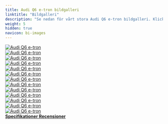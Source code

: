 ```yaml
---
title: Audi Q6 e-tron bildgalleri
linktitle: "Bildgalleri"
description: "Se nedan för vårt stora Audi Q6 e-tron bildgalleri. Klicka på bilderna för högupplösta versioner."
weight: 5
hidden: true
navicon: bi-images
---
```

<!-- markdownlint-disable MD033 -->
<div class="row" id ="my-gallery">
	<div class="pswp-grid-item col-6 col-md-4">
		<a href="https://media.evkx.net/multimedia/models/audi/q6_e-tron/q6_e-tron/charging_1.jpg"
data-pswp-src="https://media.evkx.net/multimedia/models/audi/q6_e-tron/q6_e-tron/charging_1.jpg"
data-pswp-width="3000"
data-pswp-height="2249" 
target="_blank">
			<img src="https://media.evkx.net/multimedia/models/audi/q6_e-tron/q6_e-tron/charging_1_xst.jpg" alt="Audi Q6 e-tron" class="img-fluid " />
		</a>
	</div>
	<div class="pswp-grid-item col-6 col-md-4">
		<a href="https://media.evkx.net/multimedia/models/audi/q6_e-tron/q6_e-tron/exterior_1.jpg"
data-pswp-src="https://media.evkx.net/multimedia/models/audi/q6_e-tron/q6_e-tron/exterior_1.jpg"
data-pswp-width="3000"
data-pswp-height="2249" 
target="_blank">
			<img src="https://media.evkx.net/multimedia/models/audi/q6_e-tron/q6_e-tron/exterior_1_xst.jpg" alt="Audi Q6 e-tron" class="img-fluid " />
		</a>
	</div>
	<div class="pswp-grid-item col-6 col-md-4">
		<a href="https://media.evkx.net/multimedia/models/audi/q6_e-tron/q6_e-tron/frontseats_1.jpg"
data-pswp-src="https://media.evkx.net/multimedia/models/audi/q6_e-tron/q6_e-tron/frontseats_1.jpg"
data-pswp-width="3000"
data-pswp-height="2249" 
target="_blank">
			<img src="https://media.evkx.net/multimedia/models/audi/q6_e-tron/q6_e-tron/frontseats_1_xst.jpg" alt="Audi Q6 e-tron" class="img-fluid " />
		</a>
	</div>
	<div class="pswp-grid-item col-6 col-md-4">
		<a href="https://media.evkx.net/multimedia/models/audi/q6_e-tron/q6_e-tron/frontseats_2.jpg"
data-pswp-src="https://media.evkx.net/multimedia/models/audi/q6_e-tron/q6_e-tron/frontseats_2.jpg"
data-pswp-width="3000"
data-pswp-height="2249" 
target="_blank">
			<img src="https://media.evkx.net/multimedia/models/audi/q6_e-tron/q6_e-tron/frontseats_2_xst.jpg" alt="Audi Q6 e-tron" class="img-fluid " />
		</a>
	</div>
	<div class="pswp-grid-item col-6 col-md-4">
		<a href="https://media.evkx.net/multimedia/models/audi/q6_e-tron/q6_e-tron/headlights_1.jpg"
data-pswp-src="https://media.evkx.net/multimedia/models/audi/q6_e-tron/q6_e-tron/headlights_1.jpg"
data-pswp-width="3000"
data-pswp-height="2249" 
target="_blank">
			<img src="https://media.evkx.net/multimedia/models/audi/q6_e-tron/q6_e-tron/headlights_1_xst.jpg" alt="Audi Q6 e-tron" class="img-fluid " />
		</a>
	</div>
	<div class="pswp-grid-item col-6 col-md-4">
		<a href="https://media.evkx.net/multimedia/models/audi/q6_e-tron/q6_e-tron/interior_1.jpg"
data-pswp-src="https://media.evkx.net/multimedia/models/audi/q6_e-tron/q6_e-tron/interior_1.jpg"
data-pswp-width="3000"
data-pswp-height="2249" 
target="_blank">
			<img src="https://media.evkx.net/multimedia/models/audi/q6_e-tron/q6_e-tron/interior_1_xst.jpg" alt="Audi Q6 e-tron" class="img-fluid " />
		</a>
	</div>
	<div class="pswp-grid-item col-6 col-md-4">
		<a href="https://media.evkx.net/multimedia/models/audi/q6_e-tron/q6_e-tron/interior_2.jpg"
data-pswp-src="https://media.evkx.net/multimedia/models/audi/q6_e-tron/q6_e-tron/interior_2.jpg"
data-pswp-width="3000"
data-pswp-height="2249" 
target="_blank">
			<img src="https://media.evkx.net/multimedia/models/audi/q6_e-tron/q6_e-tron/interior_2_xst.jpg" alt="Audi Q6 e-tron" class="img-fluid " />
		</a>
	</div>
	<div class="pswp-grid-item col-6 col-md-4">
		<a href="https://media.evkx.net/multimedia/models/audi/q6_e-tron/q6_e-tron/main_1.jpg"
data-pswp-src="https://media.evkx.net/multimedia/models/audi/q6_e-tron/q6_e-tron/main_1.jpg"
data-pswp-width="3000"
data-pswp-height="1999" 
target="_blank">
			<img src="https://media.evkx.net/multimedia/models/audi/q6_e-tron/q6_e-tron/main_1_xst.jpg" alt="Audi Q6 e-tron" class="img-fluid " />
		</a>
	</div>
	<div class="pswp-grid-item col-6 col-md-4">
		<a href="https://media.evkx.net/multimedia/models/audi/q6_e-tron/q6_e-tron/screens_1.jpg"
data-pswp-src="https://media.evkx.net/multimedia/models/audi/q6_e-tron/q6_e-tron/screens_1.jpg"
data-pswp-width="3000"
data-pswp-height="2249" 
target="_blank">
			<img src="https://media.evkx.net/multimedia/models/audi/q6_e-tron/q6_e-tron/screens_1_xst.jpg" alt="Audi Q6 e-tron" class="img-fluid " />
		</a>
	</div>
	<div class="pswp-grid-item col-6 col-md-4">
		<a href="https://media.evkx.net/multimedia/models/audi/q6_e-tron/q6_e-tron/secondrowseats_1.jpg"
data-pswp-src="https://media.evkx.net/multimedia/models/audi/q6_e-tron/q6_e-tron/secondrowseats_1.jpg"
data-pswp-width="3000"
data-pswp-height="2249" 
target="_blank">
			<img src="https://media.evkx.net/multimedia/models/audi/q6_e-tron/q6_e-tron/secondrowseats_1_xst.jpg" alt="Audi Q6 e-tron" class="img-fluid " />
		</a>
	</div>
	<div class="pswp-grid-item col-6 col-md-4">
		<a href="https://media.evkx.net/multimedia/models/audi/q6_e-tron/q6_e-tron/secondrowseats_2.jpg"
data-pswp-src="https://media.evkx.net/multimedia/models/audi/q6_e-tron/q6_e-tron/secondrowseats_2.jpg"
data-pswp-width="3000"
data-pswp-height="2249" 
target="_blank">
			<img src="https://media.evkx.net/multimedia/models/audi/q6_e-tron/q6_e-tron/secondrowseats_2_xst.jpg" alt="Audi Q6 e-tron" class="img-fluid " />
		</a>
	</div>
	<div class="pswp-grid-item col-6 col-md-4">
		<a href="https://media.evkx.net/multimedia/models/audi/q6_e-tron/q6_e-tron/trunk_1.jpg"
data-pswp-src="https://media.evkx.net/multimedia/models/audi/q6_e-tron/q6_e-tron/trunk_1.jpg"
data-pswp-width="3000"
data-pswp-height="2249" 
target="_blank">
			<img src="https://media.evkx.net/multimedia/models/audi/q6_e-tron/q6_e-tron/trunk_1_xst.jpg" alt="Audi Q6 e-tron" class="img-fluid " />
		</a>
	</div>
	<div class="pswp-grid-item col-6 col-md-4">
		<a href="https://media.evkx.net/multimedia/models/audi/q6_e-tron/q6_e-tron/wheels_1.jpg"
data-pswp-src="https://media.evkx.net/multimedia/models/audi/q6_e-tron/q6_e-tron/wheels_1.jpg"
data-pswp-width="3000"
data-pswp-height="2249" 
target="_blank">
			<img src="https://media.evkx.net/multimedia/models/audi/q6_e-tron/q6_e-tron/wheels_1_xst.jpg" alt="Audi Q6 e-tron" class="img-fluid " />
		</a>
	</div>
</div>
<script type="module">
  import PhotoSwipeLightbox from '/js/photoswipe-lightbox.esm.js';
    const lightbox = new PhotoSwipeLightbox({
       gallery: '#my-gallery',
        children: 'a',
        pswpModule: () => import('/js/photoswipe.esm.js')
    });
lightbox.init();
</script>
<div class="mt-3 mb-3">
<a href="../specifications/" class="text-decoration-none text-black">
<strong><i class="bi-arrow-left"></i> Specifikationer </strong>
</a>
<a href="../reviews/" class="text-decoration-none text-black float-end">
<strong>Recensioner <i class="bi-arrow-right"></i></strong>
</a>
</div>

